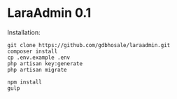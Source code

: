 # LaraAdmin 0.1

Installation:
```
git clone https://github.com/gdbhosale/laraadmin.git
composer install
cp .env.example .env
php artisan key:generate
php artisan migrate

npm install
gulp

```